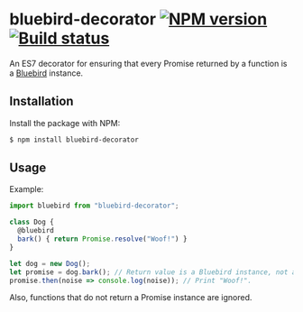 # bluebird-decorator [![NPM version](http://img.shields.io/npm/v/bluebird-decorator.svg?style=flat-square)](https://www.npmjs.org/package/bluebird-decorator) [![Build status](http://img.shields.io/travis/lukehorvat/bluebird-decorator.svg?style=flat-square)](https://travis-ci.org/lukehorvat/bluebird-decorator)

An ES7 decorator for ensuring that every Promise returned by a function is a [Bluebird](http://bluebirdjs.com) instance.

## Installation

Install the package with NPM:

```bash
$ npm install bluebird-decorator
```

## Usage

Example:

```javascript
import bluebird from "bluebird-decorator";

class Dog {
  @bluebird
  bark() { return Promise.resolve("Woof!") }
}

let dog = new Dog();
let promise = dog.bark(); // Return value is a Bluebird instance, not a Promise.
promise.then(noise => console.log(noise)); // Print "Woof!".
```

Also, functions that do not return a Promise instance are ignored.
